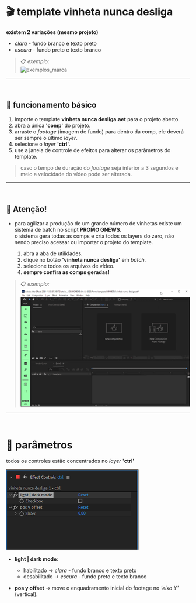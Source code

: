 # 🎬 template vinheta nunca desliga

**existem 2 variações (mesmo projeto)**
- *clara* - fundo branco e texto preto
- *escura* - fundo preto e texto branco

> 📋 *exemplo:*\
>![exemplos_marca](vinheta%20nunca%20desliga%20assets/comp_exemplos.gif)

---
<br/>

##  📌 funcionamento básico
  1. importe o template **vinheta nunca desliga.aet** para o projeto aberto.
  2. abra a única **'comp'** do projeto.
  3. arraste o *footage* (imagem de fundo) para dentro da comp, ele deverá ser sempre o último *layer*.
  4. selecione o *layer* **'ctrl'**.
  5. use a janela de controle de efeitos para alterar os parâmetros do template.
> caso o tempo de duração do *footage* seja inferior a 3 segundos e meio a velocidade do vídeo pode ser alterada.
---
<br/>

## 🚨 **Atenção!**

- para agilizar a produção de um grande número de vinhetas existe um sistema de batch no script **PROMO GNEWS**.\
o sistema gera todas as comps e cria todos os layers do zero, não sendo preciso acessar ou importar o projeto do template.

  1. abra a aba de utilidades.
  2. clique no botão **'vinheta nunca desliga'** em *batch*.
  3. selecione todos os arquivos de vídeo.
  4. **sempre confira as comps geradas!**

> 📋 *exemplo:*\
>![batch](vinheta%20nunca%20desliga%20assets/batch.gif)

---
<br/>


# 📣 parâmetros
todos os controles estão concentrados no *layer* **'ctrl'**

![efeitos](vinheta%20nunca%20desliga%20assets/efeitos.png)

- **light | dark mode**:
  - habilitado → *clara* - fundo branco e texto preto
  - desabilitado → *escura* - fundo preto e texto branco

- **pos y offset** → move o enquadramento inicial do footage no *'eixo Y'* (vertical).
